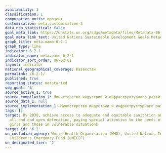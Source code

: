 ```yaml
---
availability: 1
classification: 1
computation_units: процент
customisation: meta.customisation-3
data_non_statistical: false
goal_meta_link: https://unstats.un.org/sdgs/metadata/files/Metadata-06-02-01.pdf
goal_meta_link_text: United Nations Sustainable Development Goals Metadata (pdf 428kB)
graph_title: meta.name-6-2-1
graph_type: line
indicator: 6.2.1
indicator_name: meta.name-6-2-1
indicator_sort_order: 06-02-01
layout: indicator
national_geographical_coverage: Казахстан
permalink: /6-2-1/
published: true
reporting_status: notstarted
sdg_goal: '6'
source_active_1: true
source_compilation_1: Министерство индустрии и инфраструктурного развития РК
source_data_1: null
source_implementation_1: Министерство индустрии и инфраструктурного развития РК
tags: []
target: By 2030, achieve access to adequate and equitable sanitation and hygiene for
  all and end open defecation, paying special attention to the needs of women and
  girls and those in vulnerable situations
target_id: '6.2'
un_custodian_agency: World Health Organisation (WHO), United Nations International
  Children's Emergency Fund (UNICEF)
un_designated_tier: '2'
---
```

